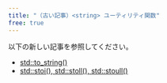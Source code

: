 ```yaml
---
title: "（古い記事）<string> ユーティリティ関数"
free: true
---
```


以下の新しい記事を参照してください。

- [std::to_string()](./to_string)
- [std::stoi(), std::stoll(), std::stoull()](./stoi)
